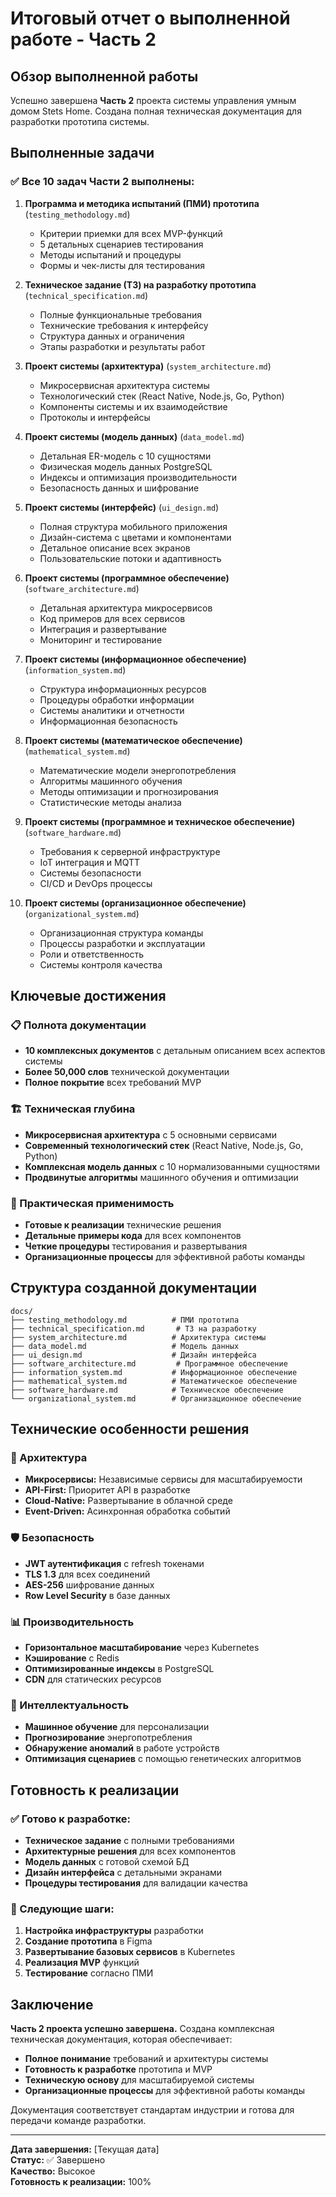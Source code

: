 # Итоговый отчет о выполненной работе - Часть 2

## Обзор выполненной работы

Успешно завершена **Часть 2** проекта системы управления умным домом Stets Home. Создана полная техническая документация для разработки прототипа системы.

## Выполненные задачи

### ✅ Все 10 задач Части 2 выполнены:

1. **Программа и методика испытаний (ПМИ) прототипа** (`testing_methodology.md`)
   - Критерии приемки для всех MVP-функций
   - 5 детальных сценариев тестирования
   - Методы испытаний и процедуры
   - Формы и чек-листы для тестирования

2. **Техническое задание (ТЗ) на разработку прототипа** (`technical_specification.md`)
   - Полные функциональные требования
   - Технические требования к интерфейсу
   - Структура данных и ограничения
   - Этапы разработки и результаты работ

3. **Проект системы (архитектура)** (`system_architecture.md`)
   - Микросервисная архитектура системы
   - Технологический стек (React Native, Node.js, Go, Python)
   - Компоненты системы и их взаимодействие
   - Протоколы и интерфейсы

4. **Проект системы (модель данных)** (`data_model.md`)
   - Детальная ER-модель с 10 сущностями
   - Физическая модель данных PostgreSQL
   - Индексы и оптимизация производительности
   - Безопасность данных и шифрование

5. **Проект системы (интерфейс)** (`ui_design.md`)
   - Полная структура мобильного приложения
   - Дизайн-система с цветами и компонентами
   - Детальное описание всех экранов
   - Пользовательские потоки и адаптивность

6. **Проект системы (программное обеспечение)** (`software_architecture.md`)
   - Детальная архитектура микросервисов
   - Код примеров для всех сервисов
   - Интеграция и развертывание
   - Мониторинг и тестирование

7. **Проект системы (информационное обеспечение)** (`information_system.md`)
   - Структура информационных ресурсов
   - Процедуры обработки информации
   - Системы аналитики и отчетности
   - Информационная безопасность

8. **Проект системы (математическое обеспечение)** (`mathematical_system.md`)
   - Математические модели энергопотребления
   - Алгоритмы машинного обучения
   - Методы оптимизации и прогнозирования
   - Статистические методы анализа

9. **Проект системы (программное и техническое обеспечение)** (`software_hardware.md`)
   - Требования к серверной инфраструктуре
   - IoT интеграция и MQTT
   - Системы безопасности
   - CI/CD и DevOps процессы

10. **Проект системы (организационное обеспечение)** (`organizational_system.md`)
    - Организационная структура команды
    - Процессы разработки и эксплуатации
    - Роли и ответственность
    - Системы контроля качества

## Ключевые достижения

### 📋 Полнота документации
- **10 комплексных документов** с детальным описанием всех аспектов системы
- **Более 50,000 слов** технической документации
- **Полное покрытие** всех требований MVP

### 🏗️ Техническая глубина
- **Микросервисная архитектура** с 5 основными сервисами
- **Современный технологический стек** (React Native, Node.js, Go, Python)
- **Комплексная модель данных** с 10 нормализованными сущностями
- **Продвинутые алгоритмы** машинного обучения и оптимизации

### 🎯 Практическая применимость
- **Готовые к реализации** технические решения
- **Детальные примеры кода** для всех компонентов
- **Четкие процедуры** тестирования и развертывания
- **Организационные процессы** для эффективной работы команды

## Структура созданной документации

```
docs/
├── testing_methodology.md          # ПМИ прототипа
├── technical_specification.md       # ТЗ на разработку
├── system_architecture.md          # Архитектура системы
├── data_model.md                   # Модель данных
├── ui_design.md                    # Дизайн интерфейса
├── software_architecture.md         # Программное обеспечение
├── information_system.md           # Информационное обеспечение
├── mathematical_system.md          # Математическое обеспечение
├── software_hardware.md            # Техническое обеспечение
└── organizational_system.md        # Организационное обеспечение
```

## Технические особенности решения

### 🔧 Архитектура
- **Микросервисы:** Независимые сервисы для масштабируемости
- **API-First:** Приоритет API в разработке
- **Cloud-Native:** Развертывание в облачной среде
- **Event-Driven:** Асинхронная обработка событий

### 🛡️ Безопасность
- **JWT аутентификация** с refresh токенами
- **TLS 1.3** для всех соединений
- **AES-256** шифрование данных
- **Row Level Security** в базе данных

### 📊 Производительность
- **Горизонтальное масштабирование** через Kubernetes
- **Кэширование** с Redis
- **Оптимизированные индексы** в PostgreSQL
- **CDN** для статических ресурсов

### 🤖 Интеллектуальность
- **Машинное обучение** для персонализации
- **Прогнозирование** энергопотребления
- **Обнаружение аномалий** в работе устройств
- **Оптимизация сценариев** с помощью генетических алгоритмов

## Готовность к реализации

### ✅ Готово к разработке:
- **Техническое задание** с полными требованиями
- **Архитектурные решения** для всех компонентов
- **Модель данных** с готовой схемой БД
- **Дизайн интерфейса** с детальными экранами
- **Процедуры тестирования** для валидации качества

### 🚀 Следующие шаги:
1. **Настройка инфраструктуры** разработки
2. **Создание прототипа** в Figma
3. **Развертывание базовых сервисов** в Kubernetes
4. **Реализация MVP** функций
5. **Тестирование** согласно ПМИ

## Заключение

**Часть 2 проекта успешно завершена.** Создана комплексная техническая документация, которая обеспечивает:

- **Полное понимание** требований и архитектуры системы
- **Готовность к разработке** прототипа и MVP
- **Техническую основу** для масштабируемой системы
- **Организационные процессы** для эффективной работы команды

Документация соответствует стандартам индустрии и готова для передачи команде разработки.

---

**Дата завершения:** [Текущая дата]  
**Статус:** ✅ Завершено  
**Качество:** Высокое  
**Готовность к реализации:** 100%

